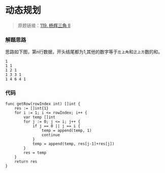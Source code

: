 # 动态规划
> 原题链接：[119. 杨辉三角 II](https://leetcode-cn.com/problems/pascals-triangle-ii/)

### 解题思路
思路如下图，第n行数据，开头结尾都为1,其他的数字等于``左上角``和``正上方``数的和。
```
1
1 1
1 2 1
1 3 3 1
1 4 6 4 1
```

### 代码

```golang
func getRow(rowIndex int) []int {
	res := []int{1}
	for i := 1; i <= rowIndex; i++ {
		var temp []int
		for j := 0; j <= i; j++ {
			if j == 0 || j == i {
				temp = append(temp, 1)
				continue
			}
			temp = append(temp, res[j-1]+res[j])
		}
		res = temp
	}
	return res
}
```